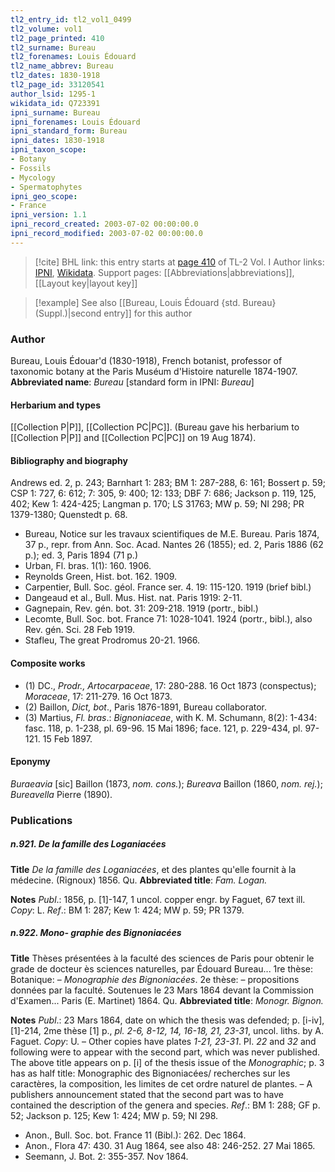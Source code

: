 ```yaml
---
tl2_entry_id: tl2_vol1_0499
tl2_volume: vol1
tl2_page_printed: 410
tl2_surname: Bureau
tl2_forenames: Louis Édouard
tl2_name_abbrev: Bureau
tl2_dates: 1830-1918
tl2_page_id: 33120541
author_lsid: 1295-1
wikidata_id: Q723391
ipni_surname: Bureau
ipni_forenames: Louis Édouard
ipni_standard_form: Bureau
ipni_dates: 1830-1918
ipni_taxon_scope: 
- Botany
- Fossils
- Mycology
- Spermatophytes
ipni_geo_scope: 
- France
ipni_version: 1.1
ipni_record_created: 2003-07-02 00:00:00.0
ipni_record_modified: 2003-07-02 00:00:00.0
---
```


> [!cite] BHL link: this entry starts at [page 410](https://www.biodiversitylibrary.org/page/33120541) of TL-2 Vol. I
> Author links: [IPNI](https://www.ipni.org/a/1295-1), [Wikidata](https://www.wikidata.org/wiki/Q723391). Support pages: [[Abbreviations|abbreviations]], [[Layout key|layout key]]

> [!example] See also [[Bureau, Louis Édouard {std. Bureau} (Suppl.)|second entry]] for this author

### Author

Bureau, Louis Édouar'd (1830-1918), French botanist, professor of taxonomic botany at the Paris Muséum d'Histoire naturelle 1874-1907. 
**Abbreviated name**: *Bureau* \[standard form in IPNI: *Bureau*\]

#### Herbarium and types

[[Collection P|P]], [[Collection PC|PC]]. (Bureau gave his herbarium to [[Collection P|P]] and [[Collection PC|PC]] on 19 Aug 1874).

#### Bibliography and biography

Andrews ed. 2, p. 243; Barnhart 1: 283; BM 1: 287-288, 6: 161; Bossert p. 59; CSP 1: 727, 6: 612; 7: 305, 9: 400; 12: 133; DBF 7: 686; Jackson p. 119, 125, 402; Kew 1: 424-425; Langman p. 170; LS 31763; MW p. 59; NI 298; PR 1379-1380; Quenstedt p. 68.
- Bureau, Notice sur les travaux scientifiques de M.E. Bureau. Paris 1874, 37 p., repr. from Ann. Soc. Acad. Nantes 26 (1855); ed. 2, Paris 1886 (62 p.); ed. 3, Paris 1894 (71 p.)
- Urban, Fl. bras. 1(1): 160. 1906.
- Reynolds Green, Hist. bot. 162. 1909.
- Carpentier, Bull. Soc. géol. France ser. 4. 19: 115-120. 1919 (brief bibl.)
- Dangeaud et al., Bull. Mus. Hist. nat. Paris 1919: 2-11.
- Gagnepain, Rev. gén. bot. 31: 209-218. 1919 (portr., bibl.)
- Lecomte, Bull. Soc. bot. France 71: 1028-1041. 1924 (portr., bibl.), also Rev. gén. Sci. 28 Feb 1919.
- Stafleu, The great Prodromus 20-21. 1966.

#### Composite works

- (1) DC., *Prodr., Artocarpaceae*, 17: 280-288. 16 Oct 1873 (conspectus); *Moraceae*, 17: 211-279. 16 Oct 1873.
- (2) Baillon, *Dict, bot*., Paris 1876-1891, Bureau collaborator.
- (3) Martius, *Fl. bras*.: *Bignoniaceae*, with K. M. Schumann, 8(2): 1-434: fasc. 118, p. 1-238, pl. 69-96. 15 Mai 1896; face. 121, p. 229-434, pl. 97-121. 15 Feb 1897.

#### Eponymy

*Buraeavia* \[sic\] Baillon (1873, *nom. cons.*); *Bureava* Baillon (1860, *nom. rej.*); *Bureavella* Pierre (1890).

### Publications

##### n.921. De la famille des Loganiacées

**Title**
*De la famille des Loganiacées*, et des plantes qu'elle fournit à la médecine. (Rignoux) 1856. Qu.
**Abbreviated title**: *Fam. Logan.*

**Notes**
*Publ*.: 1856, p. \[1\]-147, 1 uncol. copper engr. by Faguet, 67 text ill. *Copy*: L.
*Ref*.: BM 1: 287; Kew 1: 424; MW p. 59; PR 1379.

##### n.922. Mono- graphie des Bignoniacées

**Title**
Thèses présentées à la faculté des sciences de Paris pour obtenir le grade de docteur ès sciences naturelles, par Édouard Bureau... 1re thèse: Botanique: – *Monographie des Bignoniacées*. 2e thèse: – propositions données par la faculté. Soutenues le 23 Mars 1864 devant la Commission d'Examen... Paris (E. Martinet) 1864. Qu.
**Abbreviated title**: *Monogr. Bignon.*

**Notes**
*Publ*.: 23 Mars 1864, date on which the thesis was defended; p. \[i-iv\], \[1\]-214, 2me thèse \[1\] p., *pl. 2-6, 8-12, 14, 16-18, 21, 23-31*, uncol. liths. by A. Faguet. *Copy*: U. – Other copies have plates *1-21, 23-31*. Pl. *22* and *32* and following were to appear with the second part, which was never published. The above title appears on p. \[i\] of the thesis issue of the *Monographic*; p. 3 has as half title: Monographic des Bignoniacées/ recherches sur les caractères, la composition, les limites de cet ordre naturel de plantes. – A publishers announcement stated that the second part was to have contained the description of the genera and species.
*Ref*.: BM 1: 288; GF p. 52; Jackson p. 125; Kew 1: 424; MW p. 59; NI 298.
- Anon., Bull. Soc. bot. France 11 (Bibl.): 262. Dec 1864.
- Anon., Flora 47: 430. 31 Aug 1864, see also 48: 246-252. 27 Mai 1865.
- Seemann, J. Bot. 2: 355-357. Nov 1864.

